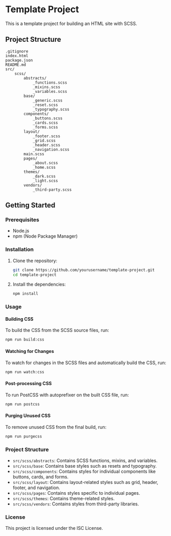 # Template Project

This is a template project for building an HTML site with SCSS.

## Project Structure

```
.gitignore
index.html
package.json
README.md
src/
    scss/
        abstracts/
            _functions.scss
            _mixins.scss
            _variables.scss
        base/
            _generic.scss
            _reset.scss
            _typography.scss
        components/
            _buttons.scss
            _cards.scss
            _forms.scss
        layout/
            _footer.scss
            _grid.scss
            _header.scss
            _navigation.scss
        main.scss
        pages/
            _about.scss
            _home.scss
        themes/
            _dark.scss
            _light.scss
        vendors/
            _third-party.scss
```

## Getting Started

### Prerequisites

- Node.js
- npm (Node Package Manager)

### Installation

1. Clone the repository:
   ```bash
   git clone https://github.com/yourusername/template-project.git
   cd template-project
   ```

2. Install the dependencies:
   ```bash
   npm install
   ```

### Usage

#### Building CSS

To build the CSS from the SCSS source files, run:
```bash
npm run build:css
```

#### Watching for Changes

To watch for changes in the SCSS files and automatically build the CSS, run:
```bash
npm run watch:css
```

#### Post-processing CSS

To run PostCSS with autoprefixer on the built CSS file, run:
```bash
npm run postcss
```

#### Purging Unused CSS

To remove unused CSS from the final build, run:
```bash
npm run purgecss
```

### Project Structure

- `src/scss/abstracts`: Contains SCSS functions, mixins, and variables.
- `src/scss/base`: Contains base styles such as resets and typography.
- `src/scss/components`: Contains styles for individual components like buttons, cards, and forms.
- `src/scss/layout`: Contains layout-related styles such as grid, header, footer, and navigation.
- `src/scss/pages`: Contains styles specific to individual pages.
- `src/scss/themes`: Contains theme-related styles.
- `src/scss/vendors`: Contains styles from third-party libraries.

### License

This project is licensed under the ISC License.